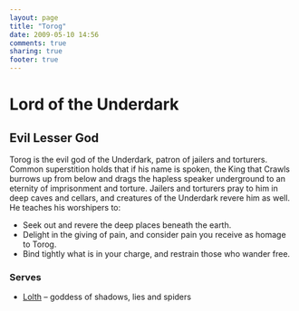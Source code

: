 ```yaml
---
layout: page
title: "Torog"
date: 2009-05-10 14:56
comments: true
sharing: true
footer: true
---
```

# Lord of the Underdark
## Evil Lesser God

Torog is the evil god of the Underdark, patron of jailers and torturers. Common superstition holds that if his name is spoken, the King that Crawls burrows up from below and drags the hapless speaker underground to an eternity of imprisonment and torture. Jailers and torturers pray to him in deep caves and cellars, and creatures of the Underdark revere him as well. He teaches his worshipers to:

* Seek out and revere the deep places beneath the earth.
* Delight in the giving of pain, and consider pain you receive as homage to Torog.
* Bind tightly what is in your charge, and restrain those who wander free.

### Serves
* [Lolth](/deities/Lolth.html) – goddess of shadows, lies and spiders
